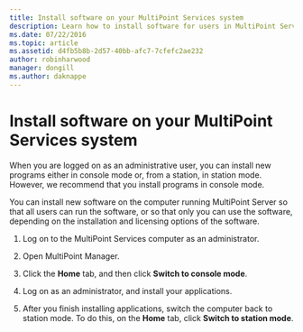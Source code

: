 ```yaml
---
title: Install software on your MultiPoint Services system
description: Learn how to install software for users in MultiPoint Services
ms.date: 07/22/2016
ms.topic: article
ms.assetid: d4fb5b8b-2d57-40bb-afc7-7cfefc2ae232
author: robinharwood
manager: dongill
ms.author: daknappe
---
```

# Install software on your MultiPoint Services system
When you are logged on as an administrative user, you can install new programs either in console mode or, from a station, in station mode. However, we recommend that you install programs in console mode.

You can install new software on the computer running MultiPoint Server so that all users can run the software, or so that only you can use the software, depending on the installation and licensing options of the software.

1.  Log on to the MultiPoint Services computer as an administrator.

2.  Open MultiPoint Manager.

3.  Click the **Home** tab, and then click **Switch to console mode**.

4.  Log on as an administrator, and install your applications.

5.  After you finish installing applications, switch the computer back to station mode. To do this, on the **Home** tab, click **Switch to station mode**.
